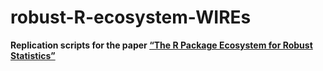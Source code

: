 
<!-- README.md is generated from README.Rmd. Please edit that file -->

# robust-R-ecosystem-WIREs

**Replication scripts for the paper [“The R Package Ecosystem for Robust
Statistics”](https://doi.org...)**
